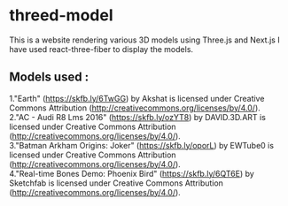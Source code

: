 # threed-model
This is a website rendering various 3D models using Three.js and Next.js I have used react-three-fiber to display the models.


## Models used : 
 1."Earth" (https://skfb.ly/6TwGG) by Akshat is licensed under Creative Commons Attribution (http://creativecommons.org/licenses/by/4.0/).<br/>
 2."AC - Audi R8 Lms 2016" (https://skfb.ly/ozYT8) by DAVID.3D.ART is licensed under Creative Commons Attribution   (http://creativecommons.org/licenses/by/4.0/).<br/>
 3."Batman Arkham Origins: Joker" (https://skfb.ly/oporL) by EWTube0 is licensed under Creative Commons Attribution (http://creativecommons.org/licenses/by/4.0/).<br/>
 4."Real-time Bones Demo: Phoenix Bird" (https://skfb.ly/6QT6E) by Sketchfab is licensed under Creative Commons Attribution (http://creativecommons.org/licenses/by/4.0/).<br/>
